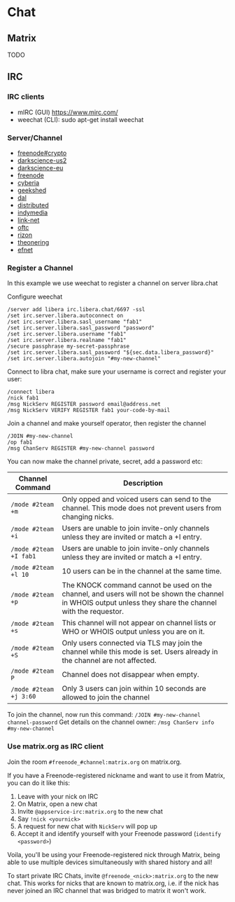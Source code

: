 # Chat

## Matrix

TODO

## IRC

### IRC clients

- mIRC (GUI) <https://www.mirc.com/>
- weechat (CLI): sudo apt-get install weechat

### Server/Channel

- [freenode#crypto](irc://irc.freenode.net:+7000/#crypto "irc://irc.freenode.net:+7000/##crypto")
- [darkscience-us2](irc://irc-eu-2.darkscience.net/#darkscience "irc://irc-eu-2.darkscience.net/darkscience")
- [darkscience-eu](irc://irc-us-east-2.darkscience.net/#darkscience "irc://irc-us-east-2.darkscience.net/darkscience")
- [freenode](ircs://chat.freenode.net:6697/#infra-talk "ircs://chat.freenode.net:6697/#infra-talk")
- [cyberia](ircs://irc.cyberia.is:6697/#cyberia "ircs://irc.cyberia.is:6697/#cyberia")
- [geekshed](irc://eu.geekshed.net:+6697 "irc://eu.geekshed.net:+6697")
- [dal](irc://irc.dal.net:+6697 "irc://irc.dal.net:+6697")
- [distributed](irc://irc.distributed.net:+994 "irc://irc.distributed.net:+994")
- [indymedia](irc://irc.indymedia.org:+6697 "irc://irc.indymedia.org:+6697")
- [link-net](irc://irc.link-net.org:+7000 "irc://irc.link-net.org:+7000")
- [oftc](irc://irc.oftc.net:+6697 "irc://irc.oftc.net:+6697")
- [rizon](irc://irc.rizon.net:+6697 "irc://irc.rizon.net:+6697")
- [theonering](irc://irc.theonering.net:+6697 "irc://irc.theonering.net:+6697")
- [efnet](irc://ssl.efnet.org:+9999 "irc://ssl.efnet.org:+9999")

### Register a Channel

In this example we use weechat to register a channel on server libra.chat

Configure weechat

```irc
/server add libera irc.libera.chat/6697 -ssl
/set irc.server.libera.autoconnect on
/set irc.server.libera.sasl_username "fab1"
/set irc.server.libera.sasl_password "password"
/set irc.server.libera.username "fab1"
/set irc.server.libera.realname "fab1"
/secure passphrase my-secret-passphrase
/set irc.server.libera.sasl_password "${sec.data.libera_password}"
/set irc.server.libera.autojoin "#my-new-channel"
```

Connect to libra chat, make sure your username is correct and register your user:

```irc
/connect libera
/nick fab1
/msg NickServ REGISTER password email@address.net
/msg NickServ VERIFY REGISTER fab1 your-code-by-mail
```

Join a channel and make yourself operator, then register the channel

```irc
/JOIN #my-new-channel
/op fab1
/msg ChanServ REGISTER #my-new-channel password
```

You can now make the channel private, secret, add a password etc:

| Channel Command        | Description                                                                                                                                                |
|------------------------|------------------------------------------------------------------------------------------------------------------------------------------------------------|
| `/mode #2team +m`      | Only opped and voiced users can send to the channel. This mode does not prevent users from changing nicks.                                                 |
| `/mode #2team +i`      | Users are unable to join invite-only channels unless they are invited or match a +I entry.                                                                 |
| `/mode #2team +I fab1` | Users are unable to join invite-only channels unless they are invited or match a +I entry.                                                                 |
| `/mode #2team +l 10`   | 10 users can be in the channel at the same time.                                                                                                           |
| `/mode #2team +p`      | The KNOCK command cannot be used on the channel, and users will not be shown the channel in WHOIS output unless they share the channel with the requestor. |
| `/mode #2team +s`      | This channel will not appear on channel lists or WHO or WHOIS output unless you are on it.                                                                 |
| `/mode #2team +S`      | Only users connected via TLS may join the channel while this mode is set. Users already in the channel are not affected.                                   |
| `/mode #2team P`       | Channel does not disappear when empty.                                                                                                                     |
| `/mode #2team +j 3:60` | Only 3 users can join within 10 seconds are allowed to join the channel                                                                                    |

To join the channel, now run this command: `/JOIN #my-new-channel channel-password`
Get details on the channel owner: `/msg ChanServ info #my-new-channel`

### Use matrix.org as IRC client

Join the room `#freenode_#channel:matrix.org` on matrix.org.

If you have a Freenode-registered nickname and want to use it from Matrix, you can do it like this:

1. Leave with your nick on IRC
2. On Matrix, open a new chat
3. Invite `@appservice-irc:matrix.org` to the new chat
4. Say `!nick <yournick>`
5. A request for new chat with `NickServ` will pop up
6. Accept it and identify yourself with your Freenode password (`identify <password>`)

Voila, you'll be using your Freenode-registered nick through Matrix, being able to use multiple devices simultaneously with shared history and all!

To start private IRC Chats, invite `@freenode_<nick>:matrix.org` to the new chat. This works for nicks that are known to matrix.org, i.e. if the nick has never joined an IRC channel that was bridged to matrix it won't work.
